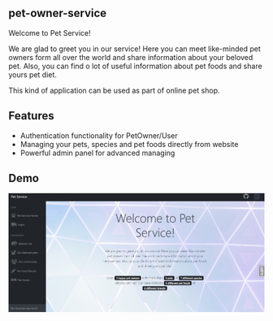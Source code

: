 ## pet-owner-service

Welcome to Pet Service!

We are glad to greet you in our service! 
Here you can meet like-minded pet owners form all over the world and share information about your beloved pet. 
Also, you can find o lot of useful information about pet foods and share yours pet diet.

This kind of application can be used as part of online pet shop.

## Features

* Authentication functionality for PetOwner/User
* Managing your pets, species and pet foods directly from website
* Powerful admin panel for advanced managing 

## Demo
![Website interface](demo.png)
